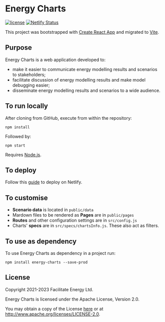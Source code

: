 # Energy Charts

[![license](https://img.shields.io/github/license/facilitate-energy/energy-charts?color=blueviolet)](LICENSE)
[![Netlify Status](https://api.netlify.com/api/v1/badges/a1d97599-86ab-4bc6-8f90-5cbe783479ef/deploy-status)](https://app.netlify.com/sites/energy-charts/deploys)

This project was bootstrapped with [Create React App](https://github.com/facebook/create-react-app) and migrated to [Vite](https://vitejs.dev/).

## Purpose

Energy Charts is a web application developed to:

- make it easier to communicate energy modelling results and scenarios to stakeholders;
- facilitate discussion of energy modelling results and make model debugging easier;
- disseminate energy modelling results and scenarios to a wide audience.

## To run locally

After cloning from GitHub, execute from within the repository:

`npm install`

Followed by:

`npm start`

Requires [Node.js](https://nodejs.org).

## To deploy

Follow this [guide](https://www.netlify.com/blog/2016/09/29/a-step-by-step-guide-deploying-on-netlify/) to deploy on Netlify.

## To customise

- **Scenario data** is located in `public/data`
- Mardown files to be rendered as **Pages** are in `public/pages`
- **Routes** and other configuration settings are in `src/config.js`
- Charts' **specs** are in `src/specs/chartsInfo.js`. These also act as filters.

## To use as dependency

To use Energy Charts as dependency in a project run:

`npm install energy-charts --save-prod`

## License

Copyright 2021-2023 Facilitate Energy Ltd.

Energy Charts is licensed under the Apache License, Version 2.0.

You may obtain a copy of the License [here](/LICENSE) or at http://www.apache.org/licenses/LICENSE-2.0.

